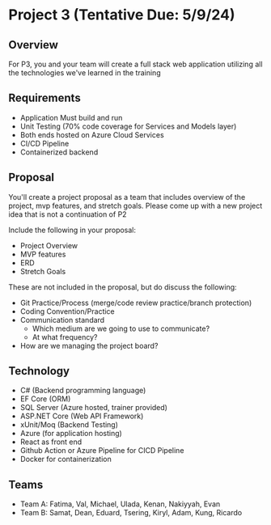 # Project 3 (Tentative Due: 5/9/24)

## Overview
For P3, you and your team will create a full stack web application utilizing all the technologies we've learned in the training

## Requirements
- Application Must build and run
- Unit Testing (70% code coverage for Services and Models layer)
- Both ends hosted on Azure Cloud Services
- CI/CD Pipeline 
- Containerized backend 

## Proposal
You'll create a project proposal as a team that includes overview of the project, mvp features, and stretch goals. Please come up with a new project idea that is not a continuation of P2

Include the following in your proposal:
- Project Overview
- MVP features
- ERD
- Stretch Goals

These are not included in the proposal, but do discuss the following:
- Git Practice/Process (merge/code review practice/branch protection)
- Coding Convention/Practice
- Communication standard
	- Which medium are we going to use to communicate?
	- At what frequency?
- How are we managing the project board?

## Technology
- C# (Backend programming language)
- EF Core (ORM)
- SQL Server (Azure hosted, trainer provided)
- ASP.NET Core (Web API Framework)
- xUnit/Moq (Backend Testing)
- Azure (for application hosting)
- React as front end
- Github Action or Azure Pipeline for CICD Pipeline
- Docker for containerization

## Teams
- Team A: Fatima, Val, Michael, Ulada, Kenan, Nakiyyah, Evan
- Team B: Samat, Dean, Eduard, Tsering, Kiryl, Adam, Kung, Ricardo